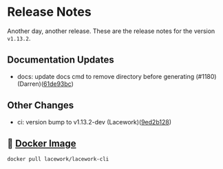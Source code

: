 # Release Notes
Another day, another release. These are the release notes for the version `v1.13.2`.

## Documentation Updates
* docs: update docs cmd to remove directory before generating (#1180) (Darren)([61de93bc](https://github.com/lacework/go-sdk/commit/61de93bcd2827daabb98e0de0fe23ec6a30b2ec6))
## Other Changes
* ci: version bump to v1.13.2-dev (Lacework)([9ed2b128](https://github.com/lacework/go-sdk/commit/9ed2b128deff288e1b25bca091e57c7409d34db3))

## :whale: [Docker Image](https://hub.docker.com/r/lacework/lacework-cli)
```
docker pull lacework/lacework-cli
```
